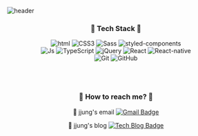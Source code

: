 ![header](https://capsule-render.vercel.app/api?type=slice&color=auto&height=300&section=header&text=jjung-developer👋&fontSize=90)


<h3 align="center"> 👾 Tech Stack 👾 </h3>
<p align="center"><img alt="html" src ="https://img.shields.io/badge/HTML5-E34F26.svg?&style=for-the-badge&logo=HTML5&logoColor=white"/> <img alt="CSS3" src ="https://img.shields.io/badge/CSS3-1572B6.svg?&style=for-the-badge&logo=CSS3&logoColor=white"/> <img alt="Sass" src ="https://img.shields.io/badge/Sass-CC6699.svg?&style=for-the-badge&logo=Sass&logoColor=white"/> <img alt="styled-components" src ="https://img.shields.io/badge/styledcomponents-DB7093.svg?&style=for-the-badge&logo=styled-components&logoColor=white"/> <br> <img alt="Js" src ="https://img.shields.io/badge/JavaScript-F7DF1E.svg?&style=for-the-badge&logo=JavaScript&logoColor=black"/> <img alt="TypeScript" src ="https://img.shields.io/badge/TypeScript-3178C6.svg?&style=for-the-badge&logo=TypeScript&logoColor=white"/> <img alt="jQuery" src ="https://img.shields.io/badge/jQuery-0769AD.svg?&style=for-the-badge&logo=jQuery&logoColor=black"/> <img alt="React" src ="https://img.shields.io/badge/React-61DAFB.svg?&style=for-the-badge&logo=React&logoColor=white"/> <img alt="React-native" src ="https://img.shields.io/badge/ReactNative-61DAFB.svg?&style=for-the-badge&logo=React&logoColor=white"/> <br> <img alt="Git" src ="https://img.shields.io/badge/Git-F05032.svg?&style=for-the-badge&logo=Git&logoColor=white"/> <img alt="GitHub" src ="https://img.shields.io/badge/GitHub-181717.svg?&style=for-the-badge&logo=GitHub&logoColor=white"/></p>

<br>
<br>

<h3 align="center"> 🤔 How to reach me? 🤔 </h3>

<div align="center">

📮  jjung's email [![Gmail Badge](https://img.shields.io/badge/Gmail-d14836?style=flat-square&logo=Gmail&logoColor=white&link=mailto:iamhojjung@gmail.com)](mailto:iamhojjung@gmail.com)

📒 jjung's blog [![Tech Blog Badge](http://img.shields.io/badge/-Tech%20blog-black?style=flat-square&logo=blogger&logoColor=white&link=https://velog.io/@jjung-developer)](https://velog.io/@jjung-developer)
</div>
